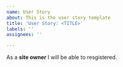 ```yaml
---
name: User Story
about: This is the user story template
title: 'User Story: <TITLE>'
labels: ''
assignees: ''

---
```


As a **site owner** I will be able to resgistered.
